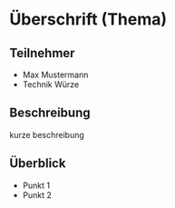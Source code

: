 # Überschrift (Thema)

## Teilnehmer

* Max Mustermann
* Technik Würze

## Beschreibung

kurze beschreibung

## Überblick

* Punkt 1
* Punkt 2